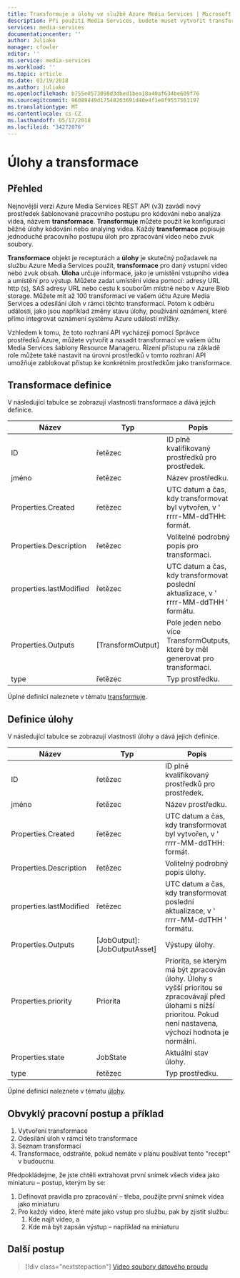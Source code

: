```yaml
---
title: Transformuje a úlohy ve službě Azure Media Services | Microsoft Docs
description: Při použití Media Services, budete muset vytvořit transformace pro popis pravidla nebo specifikace pro zpracování videa. Tento článek nabízí přehled transformace je a způsobu jeho použití.
services: media-services
documentationcenter: ''
author: Juliako
manager: cfowler
editor: ''
ms.service: media-services
ms.workload: ''
ms.topic: article
ms.date: 03/19/2018
ms.author: juliako
ms.openlocfilehash: b755e0573098d3dbed1bea18a40af634be609f76
ms.sourcegitcommit: 96089449d17548263691d40e4f1e8f9557561197
ms.translationtype: MT
ms.contentlocale: cs-CZ
ms.lasthandoff: 05/17/2018
ms.locfileid: "34272076"
---
```

# <a name="transforms-and-jobs"></a>Úlohy a transformace

## <a name="overview"></a>Přehled 

Nejnovější verzi Azure Media Services REST API (v3) zavádí nový prostředek šablonované pracovního postupu pro kódování nebo analýza videa, názvem **transformace**. **Transformuje** můžete použít ke konfiguraci běžné úlohy kódování nebo analying videa. Každý **transformace** popisuje jednoduché pracovního postupu úloh pro zpracování video nebo zvuk soubory. 

**Transformace** objekt je recepturách a **úlohy** je skutečný požadavek na službu Azure Media Services použít, **transformace** pro daný vstupní video nebo zvuk obsah. **Úloha** určuje informace, jako je umístění vstupního videa a umístění pro výstup. Můžete zadat umístění videa pomocí: adresy URL http (s), SAS adresy URL nebo cestu k souborům místně nebo v Azure Blob storage. Můžete mít až 100 transformací ve vašem účtu Azure Media Services a odesílání úloh v rámci těchto transformací. Potom k odběru události, jako jsou například změny stavu úlohy, používání oznámení, které přímo integrovat oznámení systému Azure událostí mřížky. 

Vzhledem k tomu, že toto rozhraní API vycházejí pomocí Správce prostředků Azure, můžete vytvořit a nasadit transformací ve vašem účtu Media Services šablony Resource Manageru. Řízení přístupu na základě role můžete také nastavit na úrovni prostředků v tomto rozhraní API umožňuje zablokovat přístup ke konkrétním prostředkům jako transformace.

## <a name="transform-definition"></a>Transformace definice

V následující tabulce se zobrazují vlastnosti transformace a dává jejich definice.

|Název|Typ|Popis|
|---|---|---|
|ID|řetězec|ID plně kvalifikovaný prostředků pro prostředek.|
|jméno|řetězec|Název prostředku.|
|Properties.Created |řetězec|UTC datum a čas, kdy transformovat byl vytvořen, v ' rrrr-MM-ddTHH: formát.|
|Properties.Description |řetězec|Volitelné podrobný popis pro transformaci.|
|properties.lastModified |řetězec|UTC datum a čas, kdy transformovat poslední aktualizace, v ' rrrr-MM-ddTHH ' formátu.|
|Properties.Outputs |[TransformOutput]|Pole jeden nebo více TransformOutputs, které by měl generovat pro transformaci.|
|type|řetězec|Typ prostředku.|

Úplné definici naleznete v tématu [transformuje](https://docs.microsoft.com/rest/api/media/transforms).

## <a name="job-definition"></a>Definice úlohy

V následující tabulce se zobrazují vlastnosti úlohy a dává jejich definice.

|Název|Typ|Popis|
|---|---|---|
|ID|řetězec|ID plně kvalifikovaný prostředků pro prostředek.|
|jméno|řetězec|Název prostředku.|
|Properties.Created |řetězec|UTC datum a čas, kdy transformovat byl vytvořen, v ' rrrr-MM-ddTHH: formát.|
|Properties.Description |řetězec|Volitelný podrobný popis úlohy.|
|properties.lastModified |řetězec|UTC datum a čas, kdy transformovat poslední aktualizace, v ' rrrr-MM-ddTHH ' formátu.|
|Properties.Outputs |[JobOutput]: [JobOutputAsset] |Výstupy úlohy.|
|Properties.priority |Priorita |Priorita, se kterým má být zpracován úlohy. Úlohy s vyšší prioritou se zpracovávají před úlohami s nižší prioritou. Pokud není nastavena, výchozí hodnota je normální.
|Properties.state |JobState |Aktuální stav úlohy.
|type|řetězec|Typ prostředku.|

Úplné definici naleznete v tématu [úlohy](https://docs.microsoft.com/rest/api/media/jobs).

## <a name="typical-workflow-and-example"></a>Obvyklý pracovní postup a příklad

1. Vytvoření transformace 
2. Odesílání úloh v rámci této transformace 
3. Seznam transformací 
4. Transformace, odstraňte, pokud nemáte v plánu používat tento "recept" v budoucnu. 

Předpokládejme, že jste chtěli extrahovat první snímek všech videa jako miniaturu – postup, kterým by se: 

1. Definovat pravidla pro zpracování – třeba, použijte první snímek videa jako miniaturu 
2. Pro každý video, které máte jako vstup pro službu, pak by zjistit službu: 
    1. Kde najít video, a 
    2. Kde má být zapsán výstup – například na miniaturu 

## <a name="next-steps"></a>Další postup

> [!div class="nextstepaction"]
> [Video soubory datového proudu](stream-files-dotnet-quickstart.md)
